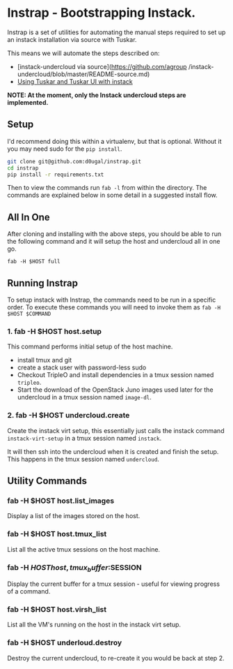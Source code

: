 # Instrap - Bootstrapping Instack.

Instrap is a set of utilities for automating the manual steps
required to set up an instack installation via source with
Tuskar.

This means we will automate the steps described on:

- [instack-undercloud via source](https://github.com/agroup
  /instack-undercloud/blob/master/README-source.md)
- [Using Tuskar and Tuskar UI with
  instack](https://wiki.openstack.org/wiki/Tuskar/Instack)

__**NOTE: At the moment, only the Instack undercloud steps are
implemented.**__


## Setup

I'd recommend doing this within a virtualenv, but that is
optional. Without it you may need sudo for the `pip install`.

```bash
git clone git@github.com:d0ugal/instrap.git
cd instrap
pip install -r requirements.txt
```

Then to view the commands run `fab -l` from within the directory.
The commands are explained below in some detail in a suggested
install flow.


## All In One

After cloning and installing with the above steps, you should be
able to run the following command and it will setup the host and
undercloud all in one go.

    fab -H $HOST full


## Running Instrap

To setup instack with Instrap, the commands need to be run in a
specific order. To execute these commands you will need to invoke
them as `fab -H $HOST $COMMAND`

### 1. fab -H $HOST host.setup

This command performs initial setup of the host machine.

- install tmux and git
- create a stack user with password-less sudo
- Checkout TripleO and install dependencies in a tmux session
  named `tripleo`.
- Start the download of the OpenStack Juno images used later for
  the undercloud in a tmux session named `image-dl`.

### 2. fab -H $HOST undercloud.create

Create the instack virt setup, this essentially just calls the
instack command `instack-virt-setup` in a tmux session named
`instack`.

It will then ssh into the undercloud when it is created and
finish the setup. This happens in the tmux session named
`undercloud`.


## Utility Commands

### fab -H $HOST host.list_images

Display a list of the images stored on the host.


### fab -H $HOST host.tmux_list

List all the active tmux sessions on the host machine.


### fab -H $HOST host,tmux_buffer:$SESSION

Display the current buffer for a tmux session - useful for
viewing progress of a command.


### fab -H $HOST host.virsh_list

List all the VM's running on the host in the instack virt setup.


### fab -H $HOST underloud.destroy

Destroy the current undercloud, to re-create it you would be back
at step 2.
